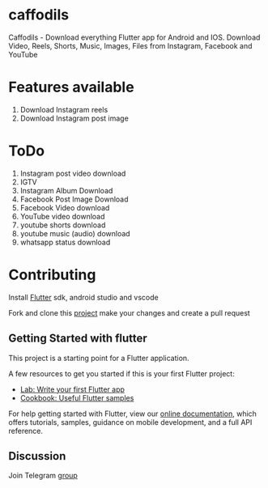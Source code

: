 # caffodils

Caffodils - Download everything
Flutter app for Android and IOS. 
Download Video, Reels, Shorts, Music, Images, Files from Instagram, Facebook and YouTube

# Features available 

1. Download Instagram reels
2. Download Instagram post image


# ToDo

1. Instagram post video download
2. IGTV
3. Instagram Album Download 
4. Facebook Post Image Download
5. Facebook Video download
6. YouTube video download
7. youtube shorts download
8. youtube music (audio) download
9. whatsapp status download


# Contributing 

Install [Flutter](https://flutter.dev/docs/get-started/codelab) sdk, android studio and vscode

Fork and clone this [project](https://github.com/caffodils/Caffodils-App)
make your changes and create a pull request

## Getting Started with flutter

This project is a starting point for a Flutter application.

A few resources to get you started if this is your first Flutter project:

- [Lab: Write your first Flutter app](https://flutter.dev/docs/get-started/codelab)
- [Cookbook: Useful Flutter samples](https://flutter.dev/docs/cookbook)

For help getting started with Flutter, view our
[online documentation](https://flutter.dev/docs), which offers tutorials,
samples, guidance on mobile development, and a full API reference.


## Discussion

Join Telegram [group](https://t.me/joinchat/BgYhamONKeMyNzE1)
